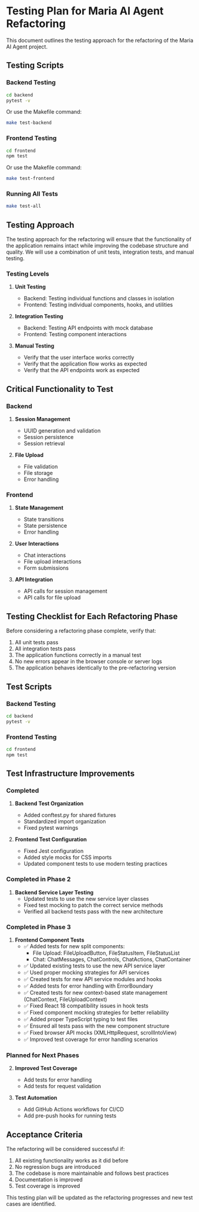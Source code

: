 # Testing Plan for Maria AI Agent Refactoring

This document outlines the testing approach for the refactoring of the Maria AI Agent project.

## Testing Scripts

### Backend Testing

```bash
cd backend
pytest -v
```

Or use the Makefile command:

```bash
make test-backend
```

### Frontend Testing

```bash
cd frontend
npm test
```

Or use the Makefile command:

```bash
make test-frontend
```

### Running All Tests

```bash
make test-all
```

## Testing Approach

The testing approach for the refactoring will ensure that the functionality of the application remains intact while improving the codebase structure and quality. We will use a combination of unit tests, integration tests, and manual testing.

### Testing Levels

1. **Unit Testing**
   - Backend: Testing individual functions and classes in isolation
   - Frontend: Testing individual components, hooks, and utilities

2. **Integration Testing**
   - Backend: Testing API endpoints with mock database
   - Frontend: Testing component interactions

3. **Manual Testing**
   - Verify that the user interface works correctly
   - Verify that the application flow works as expected
   - Verify that the API endpoints work as expected

## Critical Functionality to Test

### Backend

1. **Session Management**
   - UUID generation and validation
   - Session persistence
   - Session retrieval

2. **File Upload**
   - File validation
   - File storage
   - Error handling

### Frontend

1. **State Management**
   - State transitions
   - State persistence
   - Error handling

2. **User Interactions**
   - Chat interactions
   - File upload interactions
   - Form submissions

3. **API Integration**
   - API calls for session management
   - API calls for file upload

## Testing Checklist for Each Refactoring Phase

Before considering a refactoring phase complete, verify that:

1. All unit tests pass
2. All integration tests pass
3. The application functions correctly in a manual test
4. No new errors appear in the browser console or server logs
5. The application behaves identically to the pre-refactoring version

## Test Scripts

### Backend Testing

```bash
cd backend
pytest -v
```

### Frontend Testing

```bash
cd frontend
npm test
```

## Test Infrastructure Improvements

### Completed

1. **Backend Test Organization**
   - Added conftest.py for shared fixtures
   - Standardized import organization
   - Fixed pytest warnings

2. **Frontend Test Configuration**
   - Fixed Jest configuration
   - Added style mocks for CSS imports
   - Updated component tests to use modern testing practices

### Completed in Phase 2

1. **Backend Service Layer Testing**
   - Updated tests to use the new service layer classes
   - Fixed test mocking to patch the correct service methods
   - Verified all backend tests pass with the new architecture

### Completed in Phase 3

1. **Frontend Component Tests**
   - ✅ Added tests for new split components:
     - File Upload: FileUploadButton, FileStatusItem, FileStatusList
     - Chat: ChatMessages, ChatControls, ChatActions, ChatContainer
   - ✅ Updated existing tests to use the new API service layer
   - ✅ Used proper mocking strategies for API services
   - ✅ Created tests for new API service modules and hooks
   - ✅ Added tests for error handling with ErrorBoundary
   - ✅ Created tests for new context-based state management (ChatContext, FileUploadContext)
   - ✅ Fixed React 18 compatibility issues in hook tests
   - ✅ Fixed component mocking strategies for better reliability
   - ✅ Added proper TypeScript typing to test files
   - ✅ Ensured all tests pass with the new component structure
   - ✅ Fixed browser API mocks (XMLHttpRequest, scrollIntoView)
   - ✅ Improved test coverage for error handling scenarios

### Planned for Next Phases

2. **Improved Test Coverage**
   - Add tests for error handling
   - Add tests for request validation

3. **Test Automation**
   - Add GitHub Actions workflows for CI/CD
   - Add pre-push hooks for running tests

## Acceptance Criteria

The refactoring will be considered successful if:

1. All existing functionality works as it did before
2. No regression bugs are introduced
3. The codebase is more maintainable and follows best practices
4. Documentation is improved
5. Test coverage is improved

This testing plan will be updated as the refactoring progresses and new test cases are identified.
